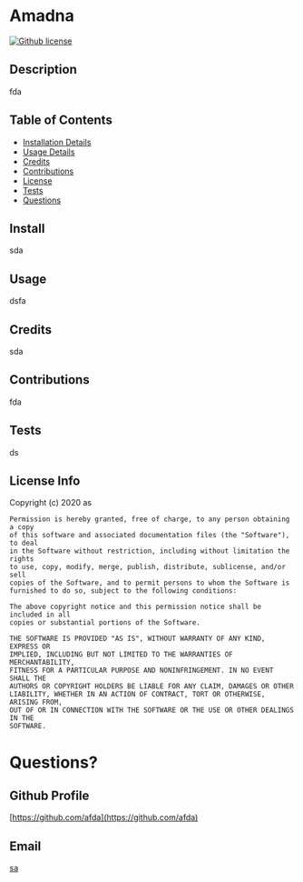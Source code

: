 # Amadna

[![Github license](https://img.shields.io/badge/license-MIT-blue.svg)](https://google.com)

## Description
fda

## Table of Contents
* [Installation Details](#install)
* [Usage Details](#usage)
* [Credits](#credits)
* [Contributions](#contributions)
* [License](#license)
* [Tests](#tests)
* [Questions](#questions)

## Install
sda

## Usage
dsfa

## Credits
sda

## Contributions
fda

## Tests
ds

## License Info
Copyright (c) 2020 as

    Permission is hereby granted, free of charge, to any person obtaining a copy
    of this software and associated documentation files (the "Software"), to deal
    in the Software without restriction, including without limitation the rights
    to use, copy, modify, merge, publish, distribute, sublicense, and/or sell
    copies of the Software, and to permit persons to whom the Software is
    furnished to do so, subject to the following conditions:
    
    The above copyright notice and this permission notice shall be included in all
    copies or substantial portions of the Software.
    
    THE SOFTWARE IS PROVIDED "AS IS", WITHOUT WARRANTY OF ANY KIND, EXPRESS OR
    IMPLIED, INCLUDING BUT NOT LIMITED TO THE WARRANTIES OF MERCHANTABILITY,
    FITNESS FOR A PARTICULAR PURPOSE AND NONINFRINGEMENT. IN NO EVENT SHALL THE
    AUTHORS OR COPYRIGHT HOLDERS BE LIABLE FOR ANY CLAIM, DAMAGES OR OTHER
    LIABILITY, WHETHER IN AN ACTION OF CONTRACT, TORT OR OTHERWISE, ARISING FROM,
    OUT OF OR IN CONNECTION WITH THE SOFTWARE OR THE USE OR OTHER DEALINGS IN THE
    SOFTWARE.

# Questions?

## Github Profile
[https://github.com/afda](https://github.com/afda)

## Email
[sa](mailto:sa)
